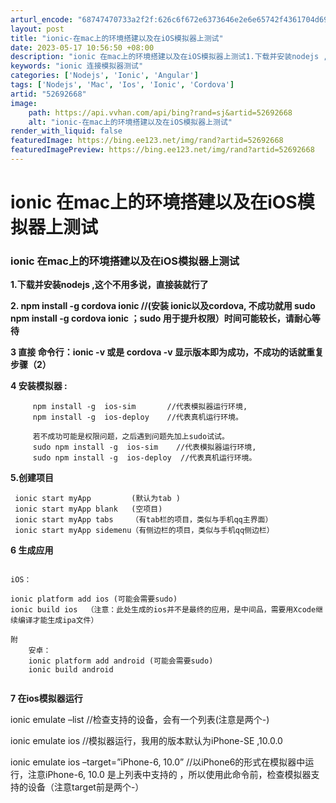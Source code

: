 ```yaml
---
arturl_encode: "68747470733a2f2f:626c6f672e6373646e2e6e65742f4361704d6961636861656c:2f61727469636c652f64657461696c732f3532363932363638"
layout: post
title: "ionic-在mac上的环境搭建以及在iOS模拟器上测试"
date: 2023-05-17 10:56:50 +08:00
description: "ionic 在mac上的环境搭建以及在iOS模拟器上测试1.下载并安装nodejs ,这个不用多说，"
keywords: "ionic 连接模拟器测试"
categories: ['Nodejs', 'Ionic', 'Angular']
tags: ['Nodejs', 'Mac', 'Ios', 'Ionic', 'Cordova']
artid: "52692668"
image:
    path: https://api.vvhan.com/api/bing?rand=sj&artid=52692668
    alt: "ionic-在mac上的环境搭建以及在iOS模拟器上测试"
render_with_liquid: false
featuredImage: https://bing.ee123.net/img/rand?artid=52692668
featuredImagePreview: https://bing.ee123.net/img/rand?artid=52692668
---
```


# ionic 在mac上的环境搭建以及在iOS模拟器上测试

### ionic 在mac上的环境搭建以及在iOS模拟器上测试

**1.下载并安装nodejs ,这个不用多说，直接装就行了**

**2. npm install -g cordova ionic //(安装 ionic以及cordova, 不成功就用 sudo npm install -g cordova ionic ；sudo 用于提升权限）时间可能较长，请耐心等待**

**3 直接 命令行：ionic -v 或是 cordova -v 显示版本即为成功，不成功的话就重复步骤（2）**

**4 安装模拟器 :**

```
     npm install -g  ios-sim       //代表模拟器运行环境,
     npm install -g  ios-deploy    //代表真机运行环境。

     若不成功可能是权限问题，之后遇到问题先加上sudo试试。
     sudo npm install -g  ios-sim    //代表模拟器运行环境,
     sudo npm install -g  ios-deploy  //代表真机运行环境。
```

**5.创建项目**

```
 ionic start myApp         (默认为tab )
 ionic start myApp blank   (空项目)
 ionic start myApp tabs    （有tab栏的项目，类似与手机qq主界面）
 ionic start myApp sidemenu（有侧边栏的项目，类似与手机qq侧边栏）
```

**6 生成应用**

```

iOS：

ionic platform add ios (可能会需要sudo)
ionic build ios  （注意：此处生成的ios并不是最终的应用，是中间品，需要用Xcode继续编译才能生成ipa文件）

附  
    安卓：
    ionic platform add android (可能会需要sudo)
    ionic build android


```

**7 在ios模拟器运行**

ionic emulate –list //检查支持的设备，会有一个列表(注意是两个-)
  
ionic emulate ios //模拟器运行，我用的版本默认为iPhone-SE ,10.0.0
  
ionic emulate ios –target=”iPhone-6, 10.0” //以iPhone6的形式在模拟器中运行，注意iPhone-6, 10.0 是上列表中支持的 ，所以使用此命令前，检查模拟器支持的设备（注意target前是两个-）